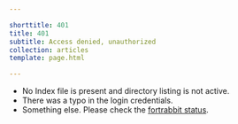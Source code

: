 ```yaml
---

shorttitle: 401
title: 401
subtitle: Access denied, unauthorized
collection: articles
template: page.html

---
```


* No Index file is present and directory listing is not active.
* There was a typo in the login credentials.
* Something else. Please check the [fortrabbit status](http://status.fortrabbit.com).

